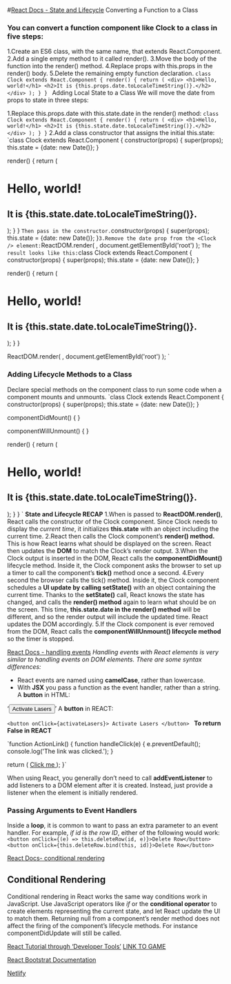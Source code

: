 #[React Docs - State and Lifecycle](https://reactjs.org/docs/state-and-lifecycle.html)
Converting a Function to a Class
### You can convert a function component like Clock to a class in five steps:

1.Create an ES6 class, with the same name, that extends React.Component.
2.Add a single empty method to it called render().
3.Move the body of the function into the render() method.
4.Replace props with this.props in the render() body.
5.Delete the remaining empty function declaration.
`class Clock extends React.Component {
  render() {
    return (
      <div>
        <h1>Hello, world!</h1>
        <h2>It is {this.props.date.toLocaleTimeString()}.</h2>
      </div>
    );
  }
}
`
Adding Local State to a Class
We will move the date from props to state in three steps:

1.Replace this.props.date with this.state.date in the render() method:
`class Clock extends React.Component {
  render() {
    return (
      <div>
        <h1>Hello, world!</h1>
        <h2>It is {this.state.date.toLocaleTimeString()}.</h2>
      </div>
    );
  }
}`
2.Add a class constructor that assigns the initial this.state:
`class Clock extends React.Component {
  constructor(props) {
    super(props);
    this.state = {date: new Date()};
  }

  render() {
    return (
      <div>
        <h1>Hello, world!</h1>
        <h2>It is {this.state.date.toLocaleTimeString()}.</h2>
      </div>
    );
  }
}
`
Then pass in the constructor.
`constructor(props) {
    super(props);
    this.state = {date: new Date()};
  }`
3.Remove the date prop from the <Clock /> element:
`ReactDOM.render(
  <Clock />,
  document.getElementById('root')
);
`
The result looks like this:
`class Clock extends React.Component {
  constructor(props) {
    super(props);
    this.state = {date: new Date()};
  }

  render() {
    return (
      <div>
        <h1>Hello, world!</h1>
        <h2>It is {this.state.date.toLocaleTimeString()}.</h2>
      </div>
    );
  }
}

ReactDOM.render(
  <Clock />,
  document.getElementById('root')
);
`
### Adding Lifecycle Methods to a Class
Declare special methods on the component class to run some code when a component mounts and unmounts.
`class Clock extends React.Component {
  constructor(props) {
    super(props);
    this.state = {date: new Date()};
  }

  componentDidMount() {
  }

  componentWillUnmount() {
  }

  render() {
    return (
      <div>
        <h1>Hello, world!</h1>
        <h2>It is {this.state.date.toLocaleTimeString()}.</h2>
      </div>
    );
  }
}
`
**State and Lifecycle RECAP**
1.When **<Clock />** is passed to **ReactDOM.render()**, React calls the constructor of the Clock component. Since Clock needs to display the *current time*, it initializes **this.state** with an object including the current time.
2.React then calls the Clock component’s **render() method.** This is how React learns what should be displayed on the screen. React then updates the **DOM** to match the Clock’s render output.
3.When the Clock output is inserted in the DOM, React calls the **componentDidMount()** lifecycle method. Inside it, the Clock component asks the browser to set up a timer to call the component’s **tick()** method once a second.
4.Every second the browser calls the tick() method. Inside it, the Clock component schedules a **UI update by calling setState()** with an object containing the current time. Thanks to the **setState()** call, React knows the state has changed, and calls the **render() method** again to learn what should be on the screen. This time, **this.state.date in the render() method** will be different, and so the render output will include the updated time. React updates the DOM accordingly.
5.If the Clock component is ever removed from the DOM, React calls the **componentWillUnmount() lifecycle method** so the timer is stopped.

[React Docs - handling events](https://reactjs.org/docs/handling-events.html)
*Handling events with React elements is very similar to handling events on DOM elements. There are some syntax differences:*
- React events are named using **camelCase**, rather than lowercase.
- With **JSX** you pass a function as the event handler, rather than a string.
A **button** in HTML:

‘<button onclick="activateLasers()">
  Activate Lasers
</button>’
A **button** in REACT:

`<button onClick={activateLasers}>
  Activate Lasers
</button>
`
**To return False in REACT**

`function ActionLink() {
  function handleClick(e) {
    e.preventDefault();
    console.log('The link was clicked.');
  }

  return (
    <a href="#" onClick={handleClick}>
      Click me
    </a>
  );
}`

When using React, you generally don’t need to call **addEventListener** to add listeners to a DOM element after it is created. Instead, just provide a listener when the element is initially rendered.
### Passing Arguments to Event Handlers
Inside a **loop**, it is common to want to pass an extra parameter to an event handler. For example, *if id is the row ID*, either of the following would work:
`<button onClick={(e) => this.deleteRow(id, e)}>Delete Row</button>
<button onClick={this.deleteRow.bind(this, id)}>Delete Row</button>
`


[React Docs- conditional rendering](https://reactjs.org/docs/conditional-rendering.html)
## Conditional Rendering
Conditional rendering in React works the same way conditions work in JavaScript. Use JavaScript operators like *if* or the **conditional operator** to create elements representing the current state, and let React update the UI to match them.
Returning null from a component’s render method does not affect the firing of the component’s lifecycle methods. For instance componentDidUpdate will still be called.

[React Tutorial through ‘Developer Tools’](https://reactjs.org/tutorial/tutorial.html)
[LINK TO GAME](https://codepen.io/gaearon/pen/aWWQOG?editors=0010)

[React Bootstrat Documentation](https://react-bootstrap.github.io/)

[Netlify](https://www.netlify.com/)
